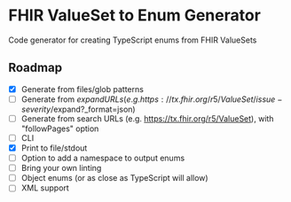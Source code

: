 # FHIR ValueSet to Enum Generator

Code generator for creating TypeScript enums from FHIR ValueSets

## Roadmap

- [x] Generate from files/glob patterns
- [ ] Generate from $expand URLs (e.g. https://tx.fhir.org/r5/ValueSet/issue-severity/$expand?_format=json)
- [ ] Generate from search URLs (e.g. https://tx.fhir.org/r5/ValueSet), with "followPages" option
- [ ] CLI
- [x] Print to file/stdout
- [ ] Option to add a namespace to output enums
- [ ] Bring your own linting
- [ ] Object enums (or as close as TypeScript will allow)
- [ ] XML support

